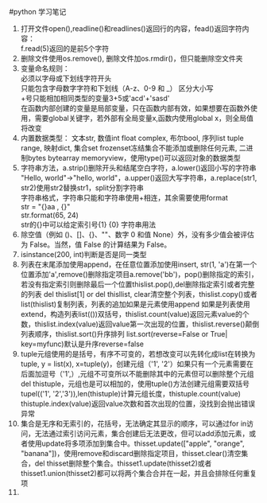 #python 学习笔记   
1. 打开文件open(),readline()和readlines()返回行的内容，fead()返回字符内容：  
 f.read(5)返回的是前5个字符    
2. 删除文件使用os.remove(), 删除文件加os.rmdir()，但只能删除空文件夹  
3. 变量命名规则：  
必须以字母或下划线字符开头   
只能包含字母数字字符和下划线（A-z、0-9 和 _）
区分大小写  
+号只能相加相同类型的变量3+5或'acd'+'sasd'  
在函数内部创建的变量是局部变量，只在函数内部有效，如果想要在函数外使用，需要global关键字，若外部有全局变量x,函数内使用global x，则全局值将改变  
4. 内置数据类型： 文本str, 数值int float complex, 布尔bool, 序列list tuple range, 映射dict, 集合set frozenset冻结集合不能添加或删除任何元素, 二进制bytes bytearray memoryview，使用type()可以返回对象的数据类型  
5. 字符串方法，a.strip()删除开头和结尾空白字符，a.lower()返回小写的字符串 "Hello, world"->"hello, world"，a.upper()返回大写字符串，a.replace(str1, str2)使用str2替换str1，split分割字符串  
字符串格式，字符串只能和字符串使用+相连，其余需要使用format  
str = "{}aa  , {}"  
str.format(65, 24)  
str的{}中可以给定索引号{1} {0}  字符串用法  
6. 除空值（例如 ()、[]、{}、""、数字 0 和值 None）外，没有多少值会被评估为 False。当然，值 False 的计算结果为 False。  
7. isinstance(200, int)判断是否是同一类型  
8. 列表在末尾添加使用append，在任意位置添加使用insert, str(1, 'a')在第一个位置添加'a',remove()删除指定项目a.remove('bb')，pop()删除指定的索引，若没有指定索引则删除最后一个位置thislist.pop(),del删除指定索引或者完整的列表 del thislist[1] or del thisllist, clear清空整个列表，thislist.copy()或者list(thislist)复制列表，列表的追加如果是元素使用append 如果是列表使用extend，构造列表list(())双括号，thislist.count(value)返回元素value的个数，thislist.index(value)返回value第一次出现的位置，thislist.reverse()颠倒列表顺序，thislist.sort()升序排列 list.sort(reverse=False or True| key=myfunc)默认是升序reverse=false    
9. tuple元组使用的是括号，有序不可变的，若想改变可以先转化成list在转换为tuple, y = list(x), x=tuple(y)，创建元组（'1', '2'）如果只有一个元素需要在后面加逗号（'1',）,元组不可变所以不能删除其中的元素但可以删除整个元组del thistuple，元组也是可以相加的，使用tuple()方法创建元组需要双括号tupel(('1', '2','3')),len(thistuple)计算元组长度，thistuple.count(value) thistuple.index(value)返回value次数和首次出现的位置，没找到会抛出错误异常  
10. 集合是无序和无索引的，花括号，无法确定其显示的顺序，可以通过for in访问，无法通过索引访问元素，集合创建后无法更改，但可以add添加元素，或者使用update将多项添加到集合中。thisset.update(["apple", "orange", "banana"])，使用remove和discard删除指定项目，thisset.clear()清空集合，del thisset删除整个集合。thisset1.update(thisset2)或者thisset1.union(thisset2)都可以将两个集合合并在一起，并且会排除任何重复项  
11. 